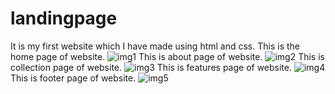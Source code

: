 # landingpage
It is my first website which I have made using html and css.
This is the home page of website.
![img1](https://github.com/Ashmita322/landingpage/assets/140899947/6510dde7-5000-4100-bf55-2ded0f77eed3)
This is about page of website.
![img2](https://github.com/Ashmita322/landingpage/assets/140899947/80086925-acb7-4ad0-899d-bdf0812a7864)
This is collection page of website.
![img3](https://github.com/Ashmita322/landingpage/assets/140899947/73213e67-a7c7-4dcd-9163-908b396efad7)
This is features page of website.
![img4](https://github.com/Ashmita322/landingpage/assets/140899947/51ed2901-16b8-474b-bb8e-769d04cf1bfa)
This is footer page of website.
![img5](https://github.com/Ashmita322/landingpage/assets/140899947/c18c4706-f4ae-40c6-8a40-0b5ed037631e)

